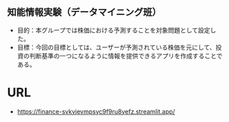 ## 知能情報実験（データマイニング班）
- 目的：本グループでは株価における予測することを対象問題として設定した。
- 目標：今回の目標としては、ユーザーが予測されている株価を元にして、投資の判断基準の一つになるように情報を提供できるアプリを作成することである。


# URL
- https://finance-svkvjevmpsyc9f9ru8yefz.streamlit.app/